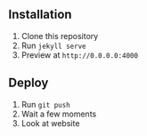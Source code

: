 ## Installation

1. Clone this repository
2. Run `jekyll serve`
3. Preview at `http://0.0.0.0:4000`

## Deploy

1. Run `git push`
2. Wait a few moments
3. Look at website